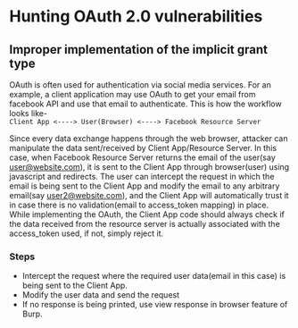 # Hunting OAuth 2.0 vulnerabilities

## Improper implementation of the implicit grant type
OAuth is often used for authentication via social media services. For an example, a client application may use OAuth to get your email from facebook API and use that email to authenticate. This is how the workflow looks like-  
```Client App <----> User(Browser) <----> Facebook Resource Server```

Since every data exchange happens through the web browser, attacker can manipulate the data sent/received by Client App/Resource Server. In this case, when Facebook Resource Server returns the email of the user(say user@website.com), it is sent to the Client App through browser(user) using javascript and redirects. The user can intercept the request in which the email is being sent to the Client App and modify the email to any arbitrary email(say user2@website.com), and the Client App will automatically trust it in case there is no validation(email to access_token mapping) in place.  
While implementing the OAuth, the Client App code should always check if the data received from the resource server is actually associated with the access_token used, if not, simply reject it.

### Steps
* Intercept the request where the required user data(email in this case) is being sent to the Client App.
* Modify the user data and send the request
* If no response is being printed, use view response in browser feature of Burp.
